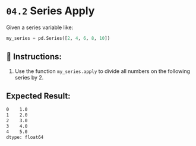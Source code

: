 # `04.2` Series Apply

Given a series variable like:

```py
my_series = pd.Series([2, 4, 6, 8, 10])
```

## 📝 Instructions: 

1. Use the function `my_series.apply` to divide all numbers on the following series by 2.

## Expected Result:

```bash
0    1.0
1    2.0
2    3.0
3    4.0
4    5.0
dtype: float64
```

